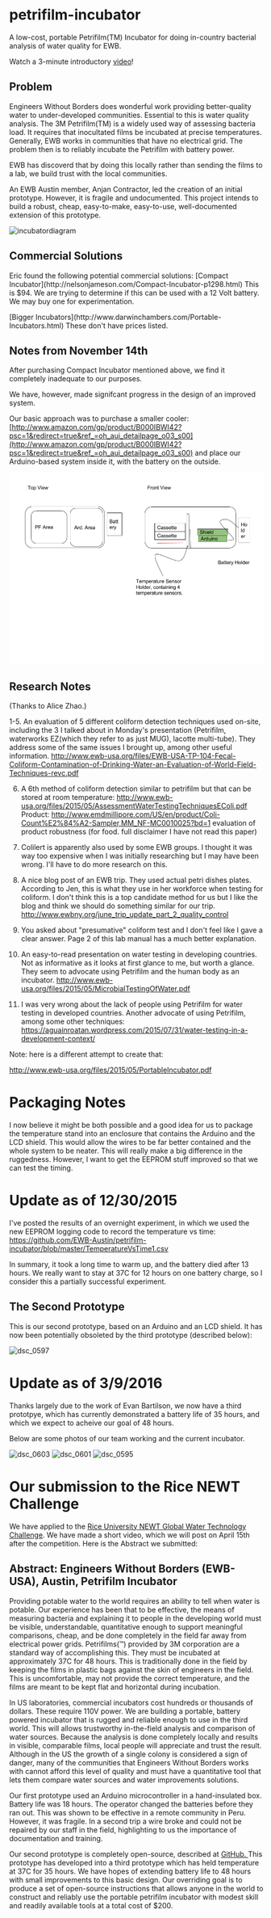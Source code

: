 # petrifilm-incubator
A low-cost, portable Petrifilm(TM) Incubator for doing in-country bacterial analysis of water quality for EWB.

Watch a 3-minute introductory [video](https://youtu.be/oRjXajOAyl0)!


## Problem

Engineers Without Borders does wonderful work providing better-quality water to under-developed communities. Essential
to this is water quality analysis. The 3M Petrifilm(TM) is a widely used way of assessing bacteria load. It requires that
inocultated films be incubated at precise temperatures. Generally, EWB works in communities that have no electrical grid.
The problem then is to reliably incubate the Petrifilm with battery power.

EWB has discoverd that by doing this locally rather than sending the films to a lab, we build trust with the local communities.

An EWB Austin member, Anjan Contractor, led the creation of an initial prototype.  However, it is fragile and undocumented.
This project intends to build a robust, cheap, easy-to-make, easy-to-use, well-documented extension of this prototype.

![incubatordiagram](https://cloud.githubusercontent.com/assets/5296671/9851514/a24c005c-5abe-11e5-8877-42f4bad16fff.png)

## Commercial Solutions

<p> Eric found the following potential commercial solutions:
[Compact Incubator](http://nelsonjameson.com/Compact-Incubator-p1298.html)  This is $94. We are trying to determine if this can be used with a 12 Volt battery. We may buy one for experimentation.
</p>

<p>
[Bigger Incubators](http://www.darwinchambers.com/Portable-Incubators.html)  These don't have prices listed.
</p>

## Notes from November 14th

After purchasing Compact Incubator mentioned above, we find it completely inadequate to our purposes.

We have, however, made signifcant progress in the design of an improved system.

Our basic approach was to purchase a smaller cooler: [http://www.amazon.com/gp/product/B000IBWI42?psc=1&redirect=true&ref_=oh_aui_detailpage_o03_s00](http://www.amazon.com/gp/product/B000IBWI42?psc=1&redirect=true&ref_=oh_aui_detailpage_o03_s00)
and place our Arduino-based system inside it, with the battery on the outside.

![Image of Yaktocat](https://github.com/EWB-Austin/petrifilm-incubator/blob/master/Petrifilm%20Incubator%20Design.png)

## Research Notes

(Thanks to Alice Zhao.)

1-5.
An evaluation of 5 different coliform detection techniques used on-site, including the 3 I talked about in Monday's presentation (Petrifilm, waterworks EZ(which they refer to as just MUG), lacotte multi-tube). They address some of the same issues I brought up, among other useful information.
http://www.ewb-usa.org/files/EWB-USA-TP-104-Fecal-Coliform-Contamination-of-Drinking-Water-an-Evaluation-of-World-Field-Techniques-revc.pdf

6. A 6th method of coliform detection similar to petrifilm but that can be stored at room temperature:
http://www.ewb-usa.org/files/2015/05/AssessmentWaterTestingTechniquesEColi.pdf
Product: http://www.emdmillipore.com/US/en/product/Coli-Count%E2%84%A2-Sampler,MM_NF-MC0010025?bd=1
evaluation of product robustness (for food. full disclaimer I have not read this paper)

7. Colilert is apparently also used by some EWB groups. I thought it was way too expensive when I was initially researching but I may have been wrong. I'll have to do more research on this.

7. A nice blog post of an EWB trip. They used actual petri dishes plates. According to Jen, this is what they use in her workforce when testing for coliform. I don't think this is a top candidate method for us but I like the blog and think we should do something similar for our trip.
http://www.ewbny.org/june_trip_update_part_2_quality_control

8. You asked about "presumative" coliform test and I don't feel like I gave a clear answer. 
Page 2 of this lab manual has a much better explanation.

9. An easy-to-read presentation on water testing in developing countries. Not as informative as it looks at first glance to me, but worth a glance. They seem to advocate using Petrifilm and the human body as an incubator. http://www.ewb-usa.org/files/2015/05/MicrobialTestingOfWater.pdf

10. I was very wrong about the lack of people using Petrifilm for water testing in developed countries. Another advocate of using Petrifilm, among some other techniques:
https://aguainroatan.wordpress.com/2015/07/31/water-testing-in-a-development-context/


Note: here is a different attempt to create that:

http://www.ewb-usa.org/files/2015/05/PortableIncubator.pdf

# Packaging Notes

I now believe it might be both possible and a good idea for us to package the temperature stand into an enclosure that contains the Arduino and the LCD shield.  This would allow the wires to be far better contained and the whole system to be neater. This will really make a big difference in the ruggedness. However, I want to get the EEPROM stuff improved so that we can test the timing.

# Update as of 12/30/2015

I've posted the results of an overnight experiment, in which we used the new EEPROM logging code to record the temperature vs time:
https://github.com/EWB-Austin/petrifilm-incubator/blob/master/TemperatureVsTime1.csv

In summary, it took a long time to warm up, and the battery died after 13 hours.  We really want to stay at 37C for 12 hours on one battery charge, so I consider this a partially successful experiment.

## The Second Prototype

This is our second prototype, based on an Arduino and an LCD shield.  It has now been potentially obsoleted by the third prototype (described below):

![dsc_0597](https://cloud.githubusercontent.com/assets/5296671/13639954/ac2b03d4-e5d8-11e5-8df0-c852a07695bb.jpg)

# Update as of 3/9/2016

Thanks largely due to the work of Evan Bartilson, we now have a third prototpye, which has currently demonstrated a battery life of 35 hours, and which we expect to acheive our goal of 48 hours.

Below are some photos of our team working and the current incubator.

![dsc_0603](https://cloud.githubusercontent.com/assets/5296671/13639945/a0db95ac-e5d8-11e5-8160-d91fef5d147e.jpg)
![dsc_0601](https://cloud.githubusercontent.com/assets/5296671/13639947/a2bc97e0-e5d8-11e5-92d1-4ff7614ec616.jpg)
![dsc_0595](https://cloud.githubusercontent.com/assets/5296671/13639949/a6aaad10-e5d8-11e5-8eeb-9636c5153b34.jpg)

# Our submission to the Rice NEWT Challenge

We have applied to the [Rice University NEWT Global Water Technology Challenge](http://ricenewt.rice.edu/competition/). We have made a short video, which we will post on April 15th after the competition.  Here is the Abstract we submitted:

## Abstract: Engineers Without Borders (EWB-USA), Austin, Petrifilm Incubator 

Providing potable water to the world requires an ability to tell when water is potable. Our experience has been that to be effective, the means of measuring bacteria and explaining it to people in the developing world must be visible, understandable, quantitative enough to support meaningful comparisons, cheap, and be done completely in the field far away from electrical power grids. Petrifilms(™) provided by 3M corporation are a standard way of accomplishing this. They must be incubated at approximately 37C for 48 hours.  This is traditionally done in the field by keeping the films in plastic bags against the skin of engineers in the field. This is uncomfortable, may not provide the correct temperature, and the films are meant to be kept flat and horizontal during incubation.

In US laboratories, commercial incubators cost hundreds or thousands of dollars. These require 110V power. We are building a portable, battery powered incubator that is rugged and reliable enough to use in the third world. This will allows trustworthy in-the-field analysis and comparison of water sources. Because the analysis is done completely locally and results in visible, comparable films, local people will appreciate and trust the result. Although in the US the growth of a single colony is considered a sign of danger, many of the communities that Engineers Without Borders works with cannot afford this level of quality and must have a quantitative tool that lets them compare water sources and water improvements solutions.

Our first prototype used an Arduino microcontroller in a hand-insulated box. Battery life was 18 hours. The operator changed the batteries before they ran out. This was shown to be effective in a remote community in Peru. However, it was fragile. In a second trip a wire broke and could not be repaired by our staff in the field, highlighting to us the importance of documentation and training.

Our second prototype is completely open-source, described at [GitHub. ](https://github.com/EWB-Austin/petrifilm-incubator) This prototype has developed into a third prototype which has held temperature at 37C for 35 hours. We have hopes of extending battery life to 48 hours with small improvements to this basic design. Our overriding goal is to produce a set of open-source instructions that allows anyone in the world to construct and reliably use the portable petrifilm incubator with modest skill and readily available tools at a total cost of $200.


